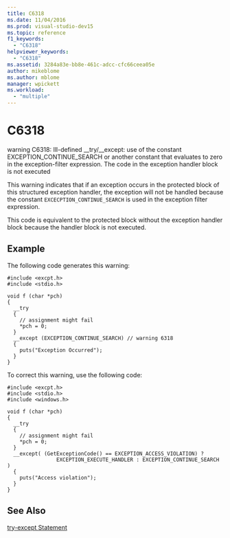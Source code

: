 ```yaml
---
title: C6318
ms.date: 11/04/2016
ms.prod: visual-studio-dev15
ms.topic: reference
f1_keywords:
  - "C6318"
helpviewer_keywords:
  - "C6318"
ms.assetid: 3284a83e-bb8e-461c-adcc-cfc66ceea05e
author: mikeblome
ms.author: mblome
manager: wpickett
ms.workload:
  - "multiple"
---
```

# C6318
warning C6318: Ill-defined __try/\__except: use of the constant EXCEPTION_CONTINUE_SEARCH or another constant that evaluates to zero in the exception-filter expression. The code in the exception handler block is not executed

 This warning indicates that if an exception occurs in the protected block of this structured exception handler, the exception will not be handled because the constant `EXCECPTION_CONTINUE_SEARCH` is used in the exception filter expression.

 This code is equivalent to the protected block without the exception handler block because the handler block is not executed.

## Example
 The following code generates this warning:

```
#include <excpt.h>
#include <stdio.h>

void f (char *pch)
{
  __try
  {
    // assignment might fail
    *pch = 0;
  }
  __except (EXCEPTION_CONTINUE_SEARCH) // warning 6318
  {
    puts("Exception Occurred");
  }
}
```

 To correct this warning, use the following code:

```
#include <excpt.h>
#include <stdio.h>
#include <windows.h>

void f (char *pch)
{
  __try
  {
    // assignment might fail
    *pch = 0;
  }
  __except( (GetExceptionCode() == EXCEPTION_ACCESS_VIOLATION) ?
                EXCEPTION_EXECUTE_HANDLER : EXCEPTION_CONTINUE_SEARCH )
  {
    puts("Access violation");
  }
}
```

## See Also
 [try-except Statement](/cpp/cpp/try-except-statement)